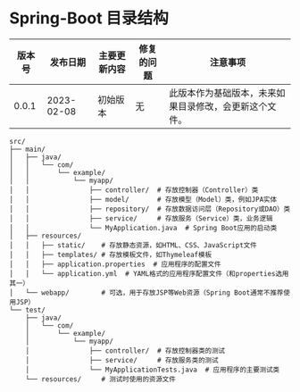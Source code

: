 # Spring-Boot 目录结构

| 版本号 | 发布日期   | 主要更新内容 | 修复的问题 | 注意事项                                               |
| ------ | ---------- | ------------ | ---------- | ------------------------------------------------------ |
| 0.0.1  | 2023-02-08 | 初始版本     | 无         | 此版本作为基础版本，未来如果目录修改，会更新这个文件。 |

```
src/
├── main/
│   ├── java/
│   │   └── com/
│   │       └── example/
│   │           └── myapp/
│   │               ├── controller/  # 存放控制器（Controller）类
│   │               ├── model/       # 存放模型（Model）类，例如JPA实体
│   │               ├── repository/  # 存放数据访问层（Repository或DAO）类
│   │               ├── service/     # 存放服务（Service）类，业务逻辑
│   │               └── MyApplication.java  # Spring Boot应用的启动类
│   ├── resources/
│   │   ├── static/    # 存放静态资源，如HTML、CSS、JavaScript文件
│   │   ├── templates/ # 存放模板文件，如Thymeleaf模板
│   │   ├── application.properties  # 应用程序的配置文件
│   │   └── application.yml  # YAML格式的应用程序配置文件（和properties选用其一）
│   └── webapp/        # 可选，用于存放JSP等Web资源（Spring Boot通常不推荐使用JSP）
└── test/
    ├── java/
    │   └── com/
    │       └── example/
    │           └── myapp/
    │               ├── controller/  # 存放控制器类的测试
    │               ├── service/     # 存放服务类的测试
    │               └── MyApplicationTests.java  # 应用程序的主要测试类
    └── resources/     # 测试时使用的资源文件
```

